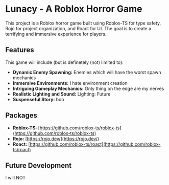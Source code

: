 # Lunacy - A Roblox Horror Game

This project is a Roblox horror game built using Roblox-TS for type safety, Rojo for project organization, and Roact for UI.  The goal is to create a terrifying and immersive experience for players.

## Features

This game will include (but is definetely (not) limited to):

* **Dynamic Enemy Spawning:** Enemies which will have the worst spawn mechanics
* **Immersive Environments:**  I hate environment creation
* **Intriguing Gameplay Mechanics:**  Only thing on the edge are my nerves
* **Realistic Lighting and Sound:**  Lighting: Future
* **Suspenseful Story:** boo 

## Packages

* **Roblox-TS:**  [https://github.com/roblox-ts/roblox-ts](https://github.com/roblox-ts/roblox-ts)
* **Rojo:** [https://rojo.dev/](https://rojo.dev/)
* **Roact:** [https://github.com/roblox-ts/roact](https://github.com/roblox-ts/roact)

## Future Development
I will NOT 
